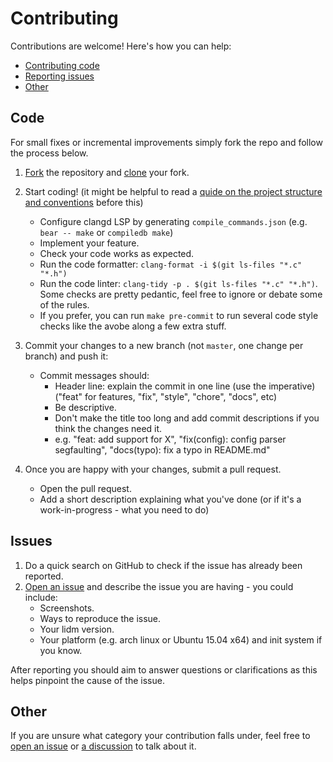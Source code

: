 # Contributing

Contributions are welcome! Here's how you can help:

* [Contributing code](#code)
* [Reporting issues](#issues)
* [Other](#other)

## Code

For small fixes or incremental improvements simply fork the repo and follow the process below.

1. [Fork](https://help.github.com/articles/fork-a-repo/) the repository and [clone](https://help.github.com/articles/cloning-a-repository/) your fork.

2. Start coding! (it might be helpful to read a [quide on the project structure and conventions](structure.md) before this)
   * Configure clangd LSP by generating `compile_commands.json` (e.g. `bear -- make` or `compiledb make`)
   * Implement your feature.
   * Check your code works as expected.
   * Run the code formatter: `clang-format -i $(git ls-files "*.c" "*.h")`
   * Run the code linter: `clang-tidy -p . $(git ls-files "*.c" "*.h")`. Some checks are pretty pedantic, feel free to ignore or debate some of the rules.
   * If you prefer, you can run `make pre-commit` to run several code style checks like the avobe along a few extra stuff.

3. Commit your changes to a new branch (not `master`, one change per branch) and push it:
   * Commit messages should:
     * Header line: explain the commit in one line (use the imperative) ("feat" for features, "fix", "style", "chore", "docs", etc)
     * Be descriptive.
     * Don't make the title too long and add commit descriptions if you think the changes need it.
     * e.g. "feat: add support for X", "fix(config): config parser segfaulting", "docs(typo): fix a typo in README.md"

4. Once you are happy with your changes, submit a pull request.
   * Open the pull request.
   * Add a short description explaining what you've done (or if it's a work-in-progress - what you need to do)

## Issues

1. Do a quick search on GitHub to check if the issue has already been reported.
2. [Open an issue](https://github.com//javalsai/lidm/issues/new) and describe the issue you are having - you could include:
   * Screenshots.
   * Ways to reproduce the issue.
   * Your lidm version.
   * Your platform (e.g. arch linux or Ubuntu 15.04 x64) and init system if you know.

After reporting you should aim to answer questions or clarifications as this helps pinpoint the cause of the issue.

## Other

If you are unsure what category your contribution falls under, feel free to [open an issue](https://github.com//javalsai/lidm/issues/new) or [a discussion](https://github.com//javalsai/lidm/discussions/new) to talk about it.
